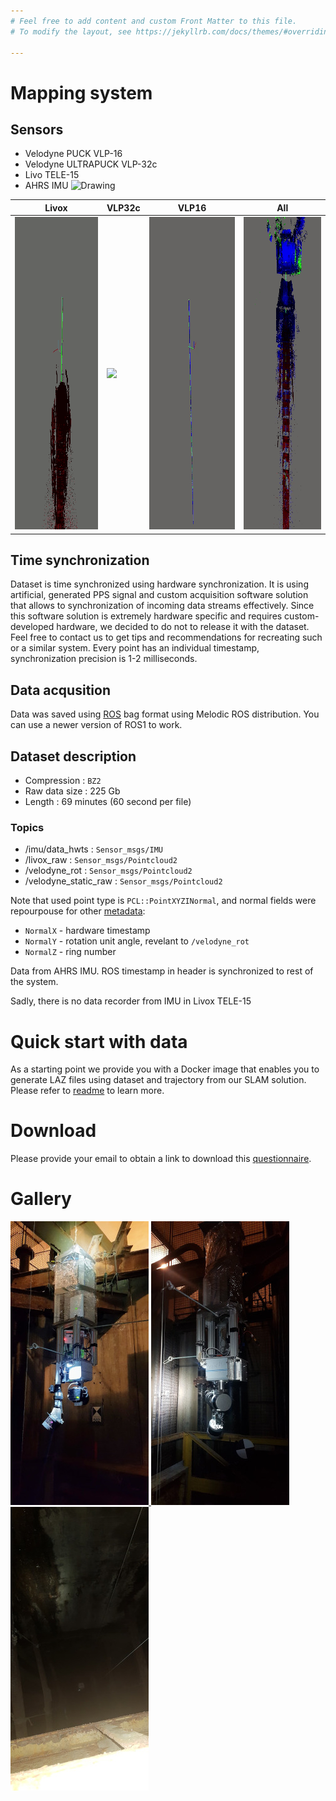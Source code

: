 ```yaml
---
# Feel free to add content and custom Front Matter to this file.
# To modify the layout, see https://jekyllrb.com/docs/themes/#overriding-theme-defaults

---
```


# Mapping system

## Sensors
 - Velodyne PUCK VLP-16 
 - Velodyne ULTRAPUCK VLP-32c
 - Livo TELE-15
 - AHRS IMU
![Drawing](/assets/drawing.svg)

| Livox | VLP32c | VLP16  | All |
| - | - | - | - |
| [ <img src="assets/livox_full.gif" height="500"/> ](assets/livox_full.gif) |  [<img src="assets/vpl32c.gif" height="500"/>](assets/vpl32c.gif)  | [ <img src="assets/rot.gif" height="500"/>  ](assets/rot.gif)  | [ <img src="assets/all3_lasers.gif" height="500"/>  ](assets/all3_lasers.gif)  | 

## Time synchronization

Dataset is time synchronized using hardware synchronization. 
It is using artificial, generated PPS signal and custom acquisition software solution that allows to synchronization of incoming data streams effectively. 
Since this software solution is extremely hardware specific and requires custom-developed hardware, we decided to do not to release it with the dataset.
Feel free to contact us to get tips and recommendations for recreating such or a similar system.
Every point has an individual timestamp, synchronization precision is 1-2 milliseconds.

## Data acqusition
Data was saved using [ROS](http://wiki.ros.org/rosbag) bag format using Melodic ROS distribution. You can use a newer version of ROS1 to work.

## Dataset description

- Compression : `BZ2`
- Raw data size : 225 Gb
- Length : 69 minutes (60 second per file)

### Topics

- /imu/data_hwts : `Sensor_msgs/IMU` 
- /livox_raw :
`Sensor_msgs/Pointcloud2`
- /velodyne_rot :
`Sensor_msgs/Pointcloud2`
- /velodyne_static_raw :
`Sensor_msgs/Pointcloud2`

Note that used point type is `PCL::PointXYZINormal`, and normal fields were repourpouse for other [metadata](https://github.com/michalpelka/mine-mapping-export-las/blob/main/process_mine_data/src/release_data_laz.cpp#L156):
- `NormalX` - hardware timestamp
- `NormalY` - rotation unit angle, revelant to `/velodyne_rot`
- `NormalZ` - ring number 

Data from AHRS IMU. ROS timestamp in header is synchronized to rest of the system.

Sadly, there is no data recorder from IMU in Livox TELE-15

# Quick start with data

As a starting point we provide you with a Docker image that enables you to generate LAZ files using dataset and trajectory from our SLAM solution. Please refer to [readme](https://github.com/michalpelka/mine-mapping-export-las/blob/main/README.md) to learn more.
 
# Download
Please provide your email to obtain a link to download this [questionnaire](https://forms.gle/Z3NiTrCbX5dHVExC7).

# Gallery
[ ![](assets/photo1_small.jpg) ](assets/photo1.jpg)
[ ![](assets/photo2_small.jpg) ](assets/photo2.jpg)
[ ![](assets/photo3_small.jpg) ](assets/photo3.jpg)
